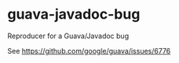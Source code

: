 # guava-javadoc-bug
Reproducer for a Guava/Javadoc bug

See https://github.com/google/guava/issues/6776
